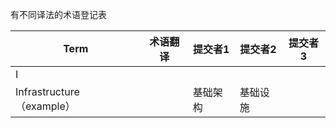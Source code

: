 有不同译法的术语登记表

Term|术语翻译|提交者1|提交者2|提交者3
---|---|---|---|---
I||||
Infrastructure （example）||基础架构|基础设施



